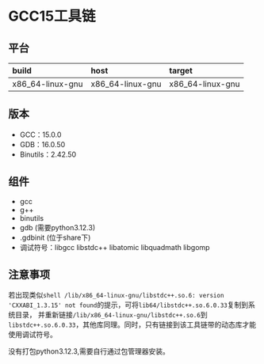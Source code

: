 # GCC15工具链

## 平台

| build            | host             | target           |
| :--------------- | :--------------- | :--------------- |
| x86_64-linux-gnu | x86_64-linux-gnu | x86_64-linux-gnu |

## 版本

- GCC：15.0.0
- GDB：16.0.50
- Binutils：2.42.50

## 组件

- gcc
- g++
- binutils
- gdb (需要python3.12.3)
- .gdbinit (位于share下)
- 调试符号：libgcc libstdc++ libatomic libquadmath libgomp

## 注意事项

若出现类似```shell /lib/x86_64-linux-gnu/libstdc++.so.6: version 'CXXABI_1.3.15' not found```的提示，可将`lib64/libstdc++.so.6.0.33`复制到系统目录，
并重新链接`/lib/x86_64-linux-gnu/libstdc++.so.6`到`libstdc++.so.6.0.33`，其他库同理。同时，只有链接到该工具链带的动态库才能使用调试符号。

没有打包python3.12.3,需要自行通过包管理器安装。
